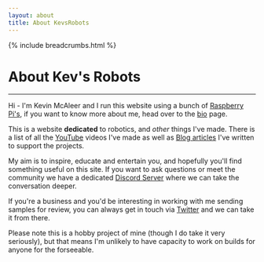 ```yaml
---
layout: about
title: About KevsRobots
---
```


{% include breadcrumbs.html %}

# About Kev's Robots

---

Hi - I'm Kevin McAleer and I run this website using a bunch of [Raspberry Pi's](https://www.clustered-pi.com), if you want to know more about me, head over to the [bio](/about/bio) page.

This is a website **dedicated** to robotics, and *other* things I've made. There is a list of all the [YouTube](/youtube_videos.html) videos I've made as well as [Blog articles](/blog) I've written to support the projects.

My aim is to inspire, educate and entertain you, and hopefully you'll find something useful on this site. If you want to ask questions or meet the community we have a dedicated [Discord Server](/discord) where we can take the conversation deeper.

If you're a business and you'd be interesting in working with me sending samples for review, you can always get in touch via [Twitter](https://www.twitter.com/kevsmac) and we can take it from there.

Please note this is a hobby project of mine (though I do take it very seriously), but that means I'm unlikely to have capacity to work on builds for anyone for the forseeable.
